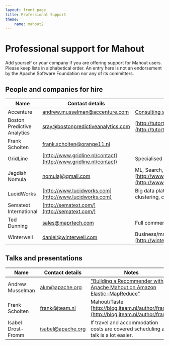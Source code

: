 ```yaml
---
layout: front_page
title: Professional Support
theme: 
    name: mahout2
---
```


<a name="ProfessionalSupport-ProfessionalsupportforMahout"></a>
# Professional support for Mahout

Add yourself or your company if you are offering support for Mahout
users. Please keep lists in alphabetical order. An entry here
is not an endorsement by the Apache Software Foundation nor any of its
committers.


<a name="ProfessionalSupport-Peopleandcompaniesforhire"></a>
## People and companies for hire

| Name | Contact details | Notes |
|------|-----------------|-------|
| Accenture | andrew.musselman@accenture.com | [Consulting services in big data analytics](http://accenture.com) |
| Boston Predictive Analytics | sray@bostonpredictiveanalytics.com | [http://tutorteddy.com/site/free_statistics_help.php](http://tutorteddy.com/site/free_statistics_help.php) |
| Frank Scholten | frank.scholten@orange11.nl | |
| GridLine | [http://www.gridline.nl/contact](http://www.gridline.nl/contact) | Specialised in search and thesauri |
| Jagdish Nomula | nomulaj@gmail.com | ML, Search, Algorithms, Java [http://www.kosmex.com](http://www.kosmex.com) |
| LucidWorks | [http://www.lucidworks.com](http://www.lucidworks.com) | Big data platform including Mahout as a service for clustering, classification and more |
| Sematext International | [http://sematext.com/](http://sematext.com/) | |
| Ted Dunning | sales@maprtech.com | Full commercial support |
| Winterwell | daniel@winterwell.com | Business/maths concept development & algorithms [http://winterwell.com](http://winterwell.com) |

<a name="ProfessionalSupport-Talksandpresentations"></a>
## Talks and presentations

| Name | Contact details | Notes |
|------|-----------------|-------|
| Andrew Musselman | akm@apache.org | ["Building a Recommender with Apache Mahout on Amazon Elastic-MapReduce"](https://blogs.aws.amazon.com/bigdata/post/Tx1TDK3HHBD4EZL/Building-a-Recommender-with-Apache-Mahout-on-Amazon-Elastic-MapReduce-EMR) |
| Frank Scholten | frank@jteam.nl | Mahout/Taste [http://blog.jteam.nl/author/frank/](http://blog.jteam.nl/author/frank/) |
| Isabel Drost-Fromm | isabel@apache.org | If travel and accommodation costs are covered scheduling a talk is a lot easier. |

